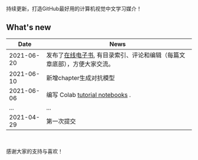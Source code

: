 持续更新，打造GitHub最好用的计算机视觉中文学习媒介！

## What's new
 
 |   Date   |     News      |
 |----------|--------------|
 |2021-06-20| 发布了[在线电子书](https://charmve.github.io/computer-vision-in-action), 有目录索引、评论和编辑（每篇文章底部），方便大家交流。|
 |2021-06-10| 新增chapter生成对抗模型 | 
 |2021-06-06| 编写 Colab [tutorial notebooks](notebooks/) .|
 |    ...   |      ...     | 
 |2021-04-29| 第一次提交 | 

<br>

感谢大家的支持与喜欢！
